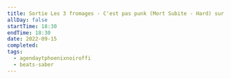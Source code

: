 ```yaml
---
title: Sortie Les 3 fromages - C'est pas punk (Mort Subite - Hard) sur Beat Saber
allDay: false
startTime: 18:30
endTime: 18:30
date: 2022-09-15
completed: 
tags:
  - agendaytphoenixnoiroffi
  - beats-saber
---
```

